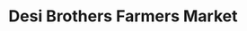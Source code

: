 ---
title: "Desi Brothers Farmers Market"
url: /round-rock/desi-brothers-farmers-market/
shop: supermarket
---